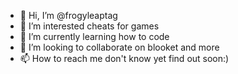 - 👋 Hi, I’m @frogyleaptag
- 👀 I’m interested cheats for games
- 🌱 I’m currently learning how to code
- 💞️ I’m looking to collaborate on blooket and more
- 📫 How to reach me don't know yet find out soon:)

<!---
frogyleaptag/frogyleaptag is a ✨ special ✨ repository because its `README.md` (this file) appears on your GitHub profile.
You can click the Preview link to take a look at your changes.
--->
